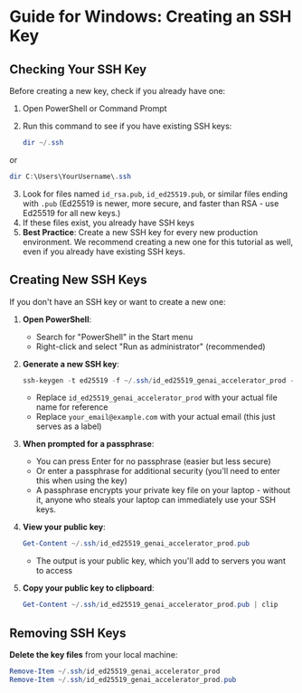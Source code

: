 # Guide for Windows: Creating an SSH Key

## Checking Your SSH Key

Before creating a new key, check if you already have one:

1. Open PowerShell or Command Prompt
2. Run this command to see if you have existing SSH keys:

   ```powershell
   dir ~/.ssh
   ```

or

   ```powershell
   dir C:\Users\YourUsername\.ssh
```

3. Look for files named `id_rsa.pub`, `id_ed25519.pub`, or similar files ending with `.pub` (Ed25519 is newer, more secure, and faster than RSA - use Ed25519 for all new keys.)
4. If these files exist, you already have SSH keys
5. **Best Practice**: Create a new SSH key for every new production environment. We recommend creating a new one for this tutorial as well, even if you already have existing SSH keys.

## Creating New SSH Keys

If you don't have an SSH key or want to create a new one:

1. **Open PowerShell**:
   - Search for "PowerShell" in the Start menu
   - Right-click and select "Run as administrator" (recommended)

2. **Generate a new SSH key**:

   ```powershell
   ssh-keygen -t ed25519 -f ~/.ssh/id_ed25519_genai_accelerator_prod -C "your_email@example.com"
   ```

   - Replace `id_ed25519_genai_accelerator_prod` with your actual file name for reference
   - Replace `your_email@example.com` with your actual email (this just serves as a label)

3. **When prompted for a passphrase**:
   - You can press Enter for no passphrase (easier but less secure)
   - Or enter a passphrase for additional security (you'll need to enter this when using the key)
   - A passphrase encrypts your private key file on your laptop - without it, anyone who steals your laptop can immediately use your SSH keys.

4. **View your public key**:

   ```powershell
   Get-Content ~/.ssh/id_ed25519_genai_accelerator_prod.pub
   ```

   - The output is your public key, which you'll add to servers you want to access

5. **Copy your public key to clipboard**:

   ```powershell
   Get-Content ~/.ssh/id_ed25519_genai_accelerator_prod.pub | clip
   ```

## Removing SSH Keys

**Delete the key files** from your local machine:

```powershell
Remove-Item ~/.ssh/id_ed25519_genai_accelerator_prod
Remove-Item ~/.ssh/id_ed25519_genai_accelerator_prod.pub
```
